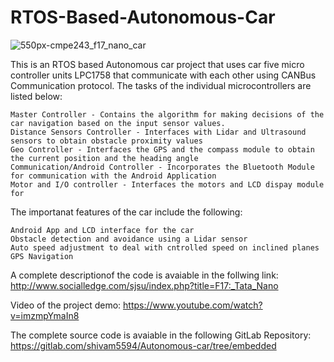 # RTOS-Based-Autonomous-Car

![550px-cmpe243_f17_nano_car](https://user-images.githubusercontent.com/26000626/39408366-0ef1b7ba-4ba3-11e8-834b-7ab205a70336.jpg)

This is an RTOS based Autonomous car project that uses car five micro controller units LPC1758 that communicate with each other using CANBus Communication protocol. 
The tasks of the individual microcontrollers are listed below:

	Master Controller - Contains the algorithm for making decisions of the car navigation based on the input sensor values.
	Distance Sensors Controller - Interfaces with Lidar and Ultrasound sensors to obtain obstacle proximity values
	Geo Controller - Interfaces the GPS and the compass module to obtain the current position and the heading angle 
	Communication/Android Controller - Incorporates the Bluetooth Module for communication with the Android Application
	Motor and I/O controller - Interfaces the motors and LCD dispay module for 

The importanat features of the car include the following:

	Android App and LCD interface for the car
	Obstacle detection and avoidance using a Lidar sensor
	Auto speed adjustment to deal with cntrolled speed on inclined planes
	GPS Navigation

A complete descriptionof the code is avaiable in the follwing link:
http://www.socialledge.com/sjsu/index.php?title=F17:_Tata_Nano

Video of the project demo:
https://www.youtube.com/watch?v=imzmpYmaIn8

The complete source code is avaiable in the following GitLab Repository:
https://gitlab.com/shivam5594/Autonomous-car/tree/embedded
